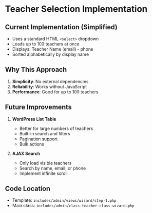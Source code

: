 # Teacher Selection Implementation

## Current Implementation (Simplified)
- Uses a standard HTML `<select>` dropdown
- Loads up to 100 teachers at once
- Displays: Teacher Name (email) - phone
- Sorted alphabetically by display name

## Why This Approach
1. **Simplicity**: No external dependencies
2. **Reliability**: Works without JavaScript
3. **Performance**: Good for up to 100 teachers

## Future Improvements
1. **WordPress List Table**
   - Better for large numbers of teachers
   - Built-in search and filters
   - Pagination support
   - Bulk actions

2. **AJAX Search**
   - Only load visible teachers
   - Search by name, email, or phone
   - Implement infinite scroll

## Code Location
- Template: `includes/admin/views/wizard/step-1.php`
- Main class: `includes/admin/class-teacher-class-wizard.php`

